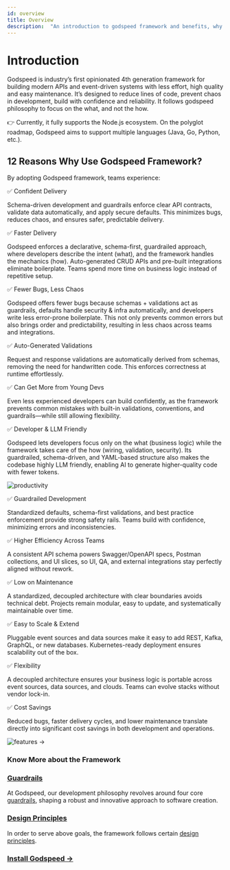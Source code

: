```yaml
---
id: overview
title: Overview
description:  "An introduction to godspeed framework and benefits, why should you use godspeed framework." keywords: [Godspeed, Meta-Framework, 4th-gen framework, overview, benefits, why godspeed]
---
```


# Introduction

Godspeed is industry’s first opinionated 4th generation framework for building modern APIs and event-driven systems with less effort, high quality and easy maintenance. It’s designed to reduce lines of code, prevent chaos in development, build with confidence and reliability. It follows godspeed philosophy to focus on the what, and not the how.

👉 Currently, it fully supports the Node.js ecosystem. On the polyglot roadmap, Godspeed aims to support multiple languages (Java, Go, Python, etc.).

## 12 Reasons Why Use Godspeed Framework?

By adopting Godspeed framework, teams experience:


✅ Confident Delivery

Schema-driven development and guardrails enforce clear API contracts, validate data automatically, and apply secure defaults. This minimizes bugs, reduces chaos, and ensures safer, predictable delivery.

✅ Faster Delivery

Godspeed enforces a declarative, schema-first, guardrailed approach, where developers describe the intent (what), and the framework handles the mechanics (how). Auto-generated CRUD APIs and pre-built integrations eliminate boilerplate. Teams spend more time on business logic instead of repetitive setup.

✅ Fewer Bugs, Less Chaos

Godspeed offers fewer bugs because schemas + validations act as guardrails, defaults handle security & infra automatically, and developers write less error-prone boilerplate. This not only prevents common errors but also brings order and predictability, resulting in less chaos across teams and integrations.

✅ Auto-Generated Validations

Request and response validations are automatically derived from schemas, removing the need for handwritten code. This enforces correctness at runtime effortlessly.

✅ Can Get More from Young Devs

Even less experienced developers can build confidently, as the framework prevents common mistakes with built-in validations, conventions, and guardrails—while still allowing flexibility.

✅ Developer & LLM Friendly

Godspeed lets developers focus only on the what (business logic) while the framework takes care of the how (wiring, validation, security). Its guardrailed, schema-driven, and YAML-based structure also makes the codebase highly LLM friendly, enabling AI to generate higher-quality code with fewer tokens.

![productivity](/img/productivity.png)

✅ Guardrailed Development

Standardized defaults, schema-first validations, and best practice enforcement provide strong safety rails. Teams build with confidence, minimizing errors and inconsistencies.

✅ Higher Efficiency Across Teams

A consistent API schema powers Swagger/OpenAPI specs, Postman collections, and UI slices, so UI, QA, and external integrations stay perfectly aligned without rework.

✅ Low on Maintenance

A standardized, decoupled architecture with clear boundaries avoids technical debt. Projects remain modular, easy to update, and systematically maintainable over time.

✅ Easy to Scale & Extend

Pluggable event sources and data sources make it easy to add REST, Kafka, GraphQL, or new databases. Kubernetes-ready deployment ensures scalability out of the box.

✅ Flexibility

A decoupled architecture ensures your business logic is portable across event sources, data sources, and clouds. Teams can evolve stacks without vendor lock-in.

✅ Cost Savings

Reduced bugs, faster delivery cycles, and lower maintenance translate directly into significant cost savings in both development and operations.

![features ->](/img/features.png)

### Know More about the Framework

### [Guardrails](guard-rails.md)
At Godspeed, our development philosophy revolves around four core [guardrails](guard-rails.md), shaping a robust and innovative approach to software creation.

### [Design Principles](design-principles.md)

In order to serve above goals, the framework follows certain [design principles](design-principles.md).

### [Install Godspeed ->](/docs/get-started)